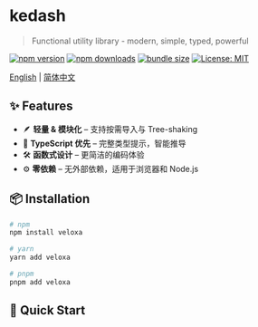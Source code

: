 # kedash

> Functional utility library - modern, simple, typed, powerful

[![npm version](https://img.shields.io/npm/v/kedash.svg)](https://www.npmjs.com/package/kedash)
[![npm downloads](https://img.shields.io/npm/dm/kedash.svg)](https://www.npmjs.com/package/kedash)
[![bundle size](https://img.shields.io/bundlephobia/minzip/kedash.svg)](https://bundlephobia.com/package/kedash)
[![License: MIT](https://img.shields.io/badge/License-MIT-yellow.svg)](https://opensource.org/licenses/MIT)

[English](README.md) | [简体中文](README_zh.md)

## ✨ Features

- 🪶 **轻量 & 模块化** – 支持按需导入与 Tree-shaking
- 🧠 **TypeScript 优先** – 完整类型提示，智能推导
- 🛠 **函数式设计** – 更简洁的编码体验
- ⚙️ **零依赖** – 无外部依赖，适用于浏览器和 Node.js

## 📦 Installation

```bash
# npm
npm install veloxa

# yarn
yarn add veloxa

# pnpm
pnpm add veloxa
```

## 🚀 Quick Start

```typescript

```
